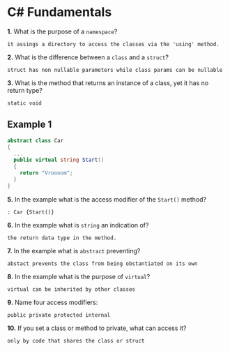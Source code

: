 # C# Fundamentals


**1.** What is the purpose of a `namespace`?
<!-- enter you answer in the space below -->
```
it assings a directory to access the classes via the 'using' method.
```
**2.** What is the difference between a `class` and a `struct`?
<!-- enter you answer in the space below -->
```
struct has non nullable parameters while class params can be nullable
```
**3.** What is the method that returns an instance of a class, yet it has no return type?
<!-- enter you answer in the space below -->
```
static void
```
## Example 1
```c#
abstract class Car
{
  ...
  public virtual string Start()
  {
    return "Vroooom";
  }
}
```
**5.** In the example what is the access modifier of the `Start()` method?
<!-- enter you answer in the space below -->
```
: Car {Start()}
```
**6.** In the example what is `string` an indication of?
<!-- enter you answer in the space below -->
```
the return data type in the method.
```
**7.** In the example what is `abstract` preventing?
<!-- enter you answer in the space below -->
```
abstact prevents the class from being obstantiated on its own
```
**8.** In the example what is the purpose of `virtual`?
<!-- enter you answer in the space below -->
```
virtual can be inherited by other classes
```
**9.** Name four access modifiers:
<!-- enter you answer in the space below -->
```
public private protected internal
```
**10.** If you set a class or method to private, what can access it?
<!-- enter you answer in the space below -->
```
only by code that shares the class or struct
```